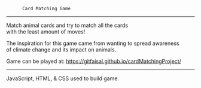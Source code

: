           Card Matching Game
------------------------------------------
Match animal cards and try to match all the cards<br>
with the least amount of moves!<br>

The inspiration for this game came from wanting to spread awareness<br>
of climate change and its impact on animals.<br>

Game can be played at: https://gitfaisal.github.io/cardMatchingProject/<br>

------------------------------------------
JavaScript, HTML, & CSS used to build game.
